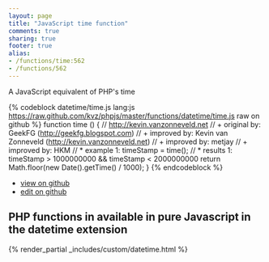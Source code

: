 ```yaml
---
layout: page
title: "JavaScript time function"
comments: true
sharing: true
footer: true
alias:
- /functions/time:562
- /functions/562
---
```

<!-- Generated by Rakefile:build -->
A JavaScript equivalent of PHP's time

{% codeblock datetime/time.js lang:js https://raw.github.com/kvz/phpjs/master/functions/datetime/time.js raw on github %}
function time () {
    // http://kevin.vanzonneveld.net
    // +   original by: GeekFG (http://geekfg.blogspot.com)
    // +   improved by: Kevin van Zonneveld (http://kevin.vanzonneveld.net)
    // +   improved by: metjay
    // +   improved by: HKM
    // *     example 1: timeStamp = time();
    // *     results 1: timeStamp > 1000000000 && timeStamp < 2000000000
    return Math.floor(new Date().getTime() / 1000);
}
{% endcodeblock %}

 - [view on github](https://github.com/kvz/phpjs/blob/master/functions/datetime/time.js)
 - [edit on github](https://github.com/kvz/phpjs/edit/master/functions/datetime/time.js)

## PHP functions in available in pure Javascript in the datetime extension
{% render_partial _includes/custom/datetime.html %}
